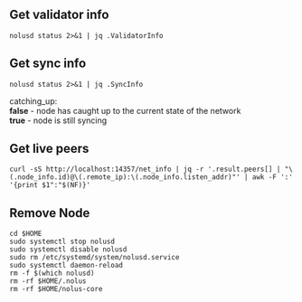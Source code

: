 ## Get validator info
```
nolusd status 2>&1 | jq .ValidatorInfo

```

## Get sync info
```
nolusd status 2>&1 | jq .SyncInfo

```
catching_up:<br>
<b>false</b> - node has caught up to the current state of the network<br>
<b>true</b> - node is still syncing


## Get live peers

```
curl -sS http://localhost:14357/net_info | jq -r '.result.peers[] | "\(.node_info.id)@\(.remote_ip):\(.node_info.listen_addr)"' | awk -F ':' '{print $1":"$(NF)}'
```

## Remove Node
```
cd $HOME
sudo systemctl stop nolusd
sudo systemctl disable nolusd
sudo rm /etc/systemd/system/nolusd.service
sudo systemctl daemon-reload
rm -f $(which nolusd)
rm -rf $HOME/.nolus
rm -rf $HOME/nolus-core
```
